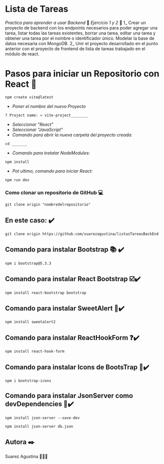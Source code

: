 # Lista de Tareas
_Practica para aprender a usar Backend_ 🚀
_Ejercicio 1 y 2_ 🚀
1_ Crear un proyecto de backend con los endpoints necesarios para poder agregar una tarea, listar todas las tareas existentes, borrar una tarea, editar una tarea y obtener una tarea por el nombre o identificador único. Modelar la base de datos necesaria con MongoDB.
2_ Unir el proyecto desarrollado en el punto anterior con el proyecto de frontend de lista de tareas trabajado en el módulo de react.
# Pasos para iniciar un Repositorio con React 🔧
```
npm create vite@latest
```
- _Poner el nombre del nuevo Proyecto_
```
? Project name: » vite-project________
```
- _Seleccionar "React"_
- _Seleccionar "JavaScript"_
- _Comando para abrir la nueva carpeta del proyecto creada:_
```
cd _______
```
- _Comando para instalar NodeModules:_
```
npm install
```
- _Pot ultimo, comando para iniciar React:_
```
npm run dev
```
### Como clonar un repositorio de GitHub 💻​
```
git clone origin "nombredelrepositorio"
```
## En este caso: ✔️​
```
git clone origin https://github.com/suarezagustina/listasTareasBackEnd
```
## Comando para instalar Bootstrap 📚​ ✔️​
```
npm i bootstrap@5.3.3
```
## Comando para instalar React Bootstrap​ ☑️✔️​
```
npm install react-bootstrap bootstrap
```
## Comando para instalar SweetAlert 📢✔️​
```
npm install sweetalert2
```
## Comando para instalar ReactHookForm ❓✔️​
```
npm install react-hook-form
```
## Comando para instalar Icons de BootsTrap 🔔✔️​
```
npm i bootstrap-icons
```
## Comando para instalar JsonServer como devDependencies 👾✔️​
```
npm install json-server --save-dev
```
```
npm install json-server db.json
```
## Autora ✒️
Suarez Agustina 👩🏻‍💻
